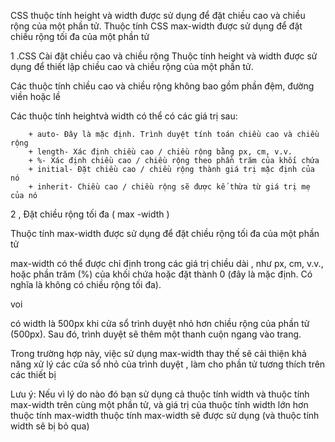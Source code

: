 CSS thuộc tính height và width  được sử dụng để đặt chiều cao và chiều rộng của một phần tử.
Thuộc tính CSS max-width được sử dụng để đặt chiều rộng tối đa của một phần tử

1 .CSS Cài đặt chiều cao và chiều rộng
Thuộc tính height và width được sử dụng để thiết lập chiều cao và chiều rộng của một phần tử.

Các thuộc tính chiều cao và chiều rộng không bao gồm phần đệm, đường viền hoặc lề

Các thuộc tính heightvà width có thể có các giá trị sau:

        + auto- Đây là mặc định. Trình duyệt tính toán chiều cao và chiều rộng
        + length- Xác định chiều cao / chiều rộng bằng px, cm, v.v.
        + %- Xác định chiều cao / chiều rộng theo phần trăm của khối chứa
        + initial- Đặt chiều cao / chiều rộng thành giá trị mặc định của nó
        + inherit- Chiều cao / chiều rộng sẽ được kế thừa từ giá trị mẹ của nó

2 , Đặt chiều rộng tối đa ( max -width )

Thuộc tính max-width được sử dụng để đặt chiều rộng tối đa của một phần tử

max-width có thể được chỉ định trong các giá trị chiều dài , như px, cm, v.v., hoặc phần trăm (%) của khối chứa hoặc đặt thành 0 (đây là mặc định. Có nghĩa là không có chiều rộng tối đa).

voi <div> có width là 500px  khi cửa sổ trình duyệt nhỏ hơn chiều rộng của phần tử (500px). Sau đó, trình duyệt sẽ thêm một thanh cuộn ngang vào trang.

Trong trường hợp này, việc sử dụng max-width thay thế sẽ cải thiện khả năng xử lý các cửa sổ nhỏ của trình duyệt , làm cho phần tử tương thích trên các thiết bị


Lưu ý: Nếu vì lý do nào đó bạn sử dụng cả thuộc tính width và thuộc tính max-width trên cùng một phần tử, và giá trị của thuộc tính width lớn hơn thuộc tính max-width thuộc tính max-width sẽ được sử dụng (và thuộc tính width sẽ bị bỏ qua)
